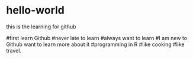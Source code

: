 # hello-world
this is the learning for github

#first learn Github
#never late to learn
#always want to learn
#I am new to Github want to learn more about it
#programming in R 
#like cooking 
#like travel.
